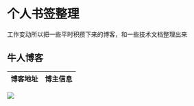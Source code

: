 # 个人书签整理
工作变动所以把一些平时积攒下来的博客，和一些技术文档整理出来

## 牛人博客
博客地址 | 博主信息
------- | -------
![](http://onevcat.com/#blog)
